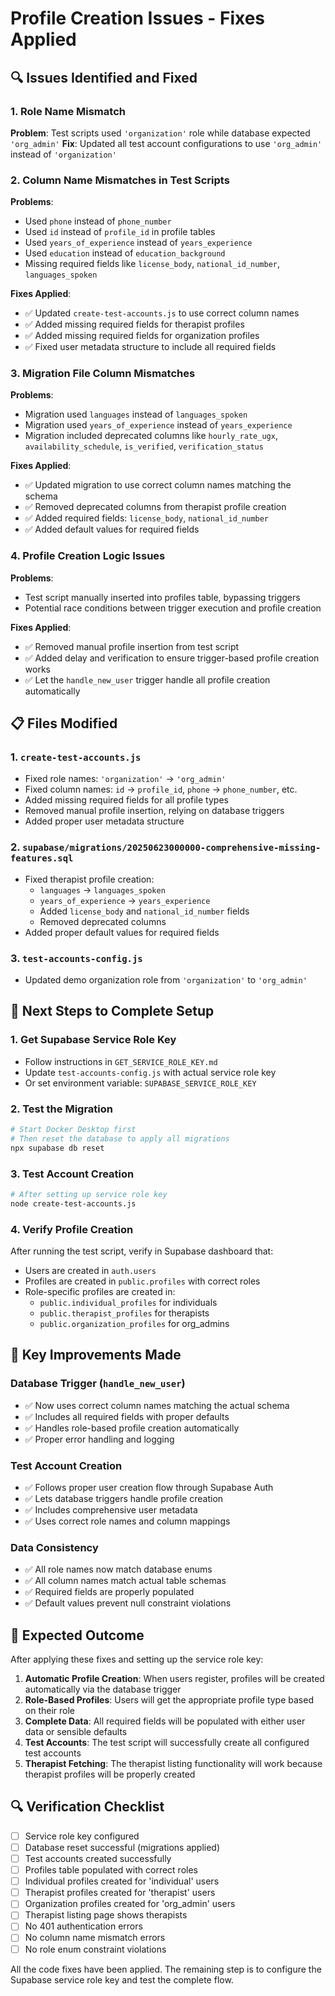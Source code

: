 # Profile Creation Issues - Fixes Applied

## 🔍 Issues Identified and Fixed

### 1. **Role Name Mismatch**
**Problem**: Test scripts used `'organization'` role while database expected `'org_admin'`
**Fix**: Updated all test account configurations to use `'org_admin'` instead of `'organization'`

### 2. **Column Name Mismatches in Test Scripts**
**Problems**:
- Used `phone` instead of `phone_number`
- Used `id` instead of `profile_id` in profile tables
- Used `years_of_experience` instead of `years_experience`
- Used `education` instead of `education_background`
- Missing required fields like `license_body`, `national_id_number`, `languages_spoken`

**Fixes Applied**:
- ✅ Updated `create-test-accounts.js` to use correct column names
- ✅ Added missing required fields for therapist profiles
- ✅ Added missing required fields for organization profiles
- ✅ Fixed user metadata structure to include all required fields

### 3. **Migration File Column Mismatches**
**Problems**:
- Migration used `languages` instead of `languages_spoken`
- Migration used `years_of_experience` instead of `years_experience`
- Migration included deprecated columns like `hourly_rate_ugx`, `availability_schedule`, `is_verified`, `verification_status`

**Fixes Applied**:
- ✅ Updated migration to use correct column names matching the schema
- ✅ Removed deprecated columns from therapist profile creation
- ✅ Added required fields: `license_body`, `national_id_number`
- ✅ Added default values for required fields

### 4. **Profile Creation Logic Issues**
**Problems**:
- Test script manually inserted into profiles table, bypassing triggers
- Potential race conditions between trigger execution and profile creation

**Fixes Applied**:
- ✅ Removed manual profile insertion from test script
- ✅ Added delay and verification to ensure trigger-based profile creation works
- ✅ Let the `handle_new_user` trigger handle all profile creation automatically

## 📋 Files Modified

### 1. `create-test-accounts.js`
- Fixed role names: `'organization'` → `'org_admin'`
- Fixed column names: `id` → `profile_id`, `phone` → `phone_number`, etc.
- Added missing required fields for all profile types
- Removed manual profile insertion, relying on database triggers
- Added proper user metadata structure

### 2. `supabase/migrations/20250623000000-comprehensive-missing-features.sql`
- Fixed therapist profile creation:
  - `languages` → `languages_spoken`
  - `years_of_experience` → `years_experience`
  - Added `license_body` and `national_id_number` fields
  - Removed deprecated columns
- Added proper default values for required fields

### 3. `test-accounts-config.js`
- Updated demo organization role from `'organization'` to `'org_admin'`

## 🚀 Next Steps to Complete Setup

### 1. **Get Supabase Service Role Key**
- Follow instructions in `GET_SERVICE_ROLE_KEY.md`
- Update `test-accounts-config.js` with actual service role key
- Or set environment variable: `SUPABASE_SERVICE_ROLE_KEY`

### 2. **Test the Migration**
```bash
# Start Docker Desktop first
# Then reset the database to apply all migrations
npx supabase db reset
```

### 3. **Test Account Creation**
```bash
# After setting up service role key
node create-test-accounts.js
```

### 4. **Verify Profile Creation**
After running the test script, verify in Supabase dashboard that:
- Users are created in `auth.users`
- Profiles are created in `public.profiles` with correct roles
- Role-specific profiles are created in:
  - `public.individual_profiles` for individuals
  - `public.therapist_profiles` for therapists
  - `public.organization_profiles` for org_admins

## 🔧 Key Improvements Made

### Database Trigger (`handle_new_user`)
- ✅ Now uses correct column names matching the actual schema
- ✅ Includes all required fields with proper defaults
- ✅ Handles role-based profile creation automatically
- ✅ Proper error handling and logging

### Test Account Creation
- ✅ Follows proper user creation flow through Supabase Auth
- ✅ Lets database triggers handle profile creation
- ✅ Includes comprehensive user metadata
- ✅ Uses correct role names and column mappings

### Data Consistency
- ✅ All role names now match database enums
- ✅ All column names match actual table schemas
- ✅ Required fields are properly populated
- ✅ Default values prevent null constraint violations

## 🎯 Expected Outcome

After applying these fixes and setting up the service role key:

1. **Automatic Profile Creation**: When users register, profiles will be created automatically via the database trigger
2. **Role-Based Profiles**: Users will get the appropriate profile type based on their role
3. **Complete Data**: All required fields will be populated with either user data or sensible defaults
4. **Test Accounts**: The test script will successfully create all configured test accounts
5. **Therapist Fetching**: The therapist listing functionality will work because therapist profiles will be properly created

## 🔍 Verification Checklist

- [ ] Service role key configured
- [ ] Database reset successful (migrations applied)
- [ ] Test accounts created successfully
- [ ] Profiles table populated with correct roles
- [ ] Individual profiles created for 'individual' users
- [ ] Therapist profiles created for 'therapist' users
- [ ] Organization profiles created for 'org_admin' users
- [ ] Therapist listing page shows therapists
- [ ] No 401 authentication errors
- [ ] No column name mismatch errors
- [ ] No role enum constraint violations

All the code fixes have been applied. The remaining step is to configure the Supabase service role key and test the complete flow.